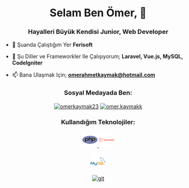 <h1 align="center">Selam Ben Ömer, 👋</h1>
<h3 align="center">Hayalleri Büyük Kendisi Junior, Web Developer</h3>

- 🔭 Şuanda Çalıştığım Yer **Ferisoft**

- 🌱 Şu Diller ve Frameworkler Ile Çalışıyorum; **Laravel, Vue.js, MySQL, CodeIgniter**

- 📫 Bana Ulaşmak Için; **omerahmetkaymak@hotmail.com**

<h3 align="center">Sosyal Medayada Ben:</h3>
<p align="center">
<a href="https://linkedin.com/in/omerkaymak23" target="blank"><img align="center" src="https://raw.githubusercontent.com/rahuldkjain/github-profile-readme-generator/master/src/images/icons/Social/linked-in-alt.svg" alt="omerkaymak23" height="30" width="40" /></a>
<a href="https://instagram.com/omer.kaymakk" target="blank"><img align="center" src="https://raw.githubusercontent.com/rahuldkjain/github-profile-readme-generator/master/src/images/icons/Social/instagram.svg" alt="omer.kaymakk" height="30" width="40" /></a>
</p>

<h3 align="center">Kullandığım Teknolojiler:</h3>
<p align="center">
    <a href="https://www.php.net" target="_blank" rel="noreferrer"> 
        <img src="https://raw.githubusercontent.com/devicons/devicon/master/icons/php/php-original.svg" alt="php" width="40" height="40"/> 
    </a> 
    <a href="https://laravel.com/" target="_blank" rel="noreferrer"> 
        <img src="https://raw.githubusercontent.com/devicons/devicon/master/icons/laravel/laravel-original-wordmark.svg" alt="laravel" width="40" height="40"/> 
    </a><br>
</p>
<p align="center">
    <a href="https://www.mysql.com/" target="_blank" rel="noreferrer"> 
        <img src="https://raw.githubusercontent.com/devicons/devicon/master/icons/mysql/mysql-original-wordmark.svg" alt="mysql" width="40" height="40"/> 
    </a><br>
</p>
<p align="center">
    <a href="https://git-scm.com/" target="_blank" rel="noreferrer"> 
        <img src="https://www.vectorlogo.zone/logos/git-scm/git-scm-icon.svg" alt="git" width="40" height="40"/> 
    </a>
</p>
